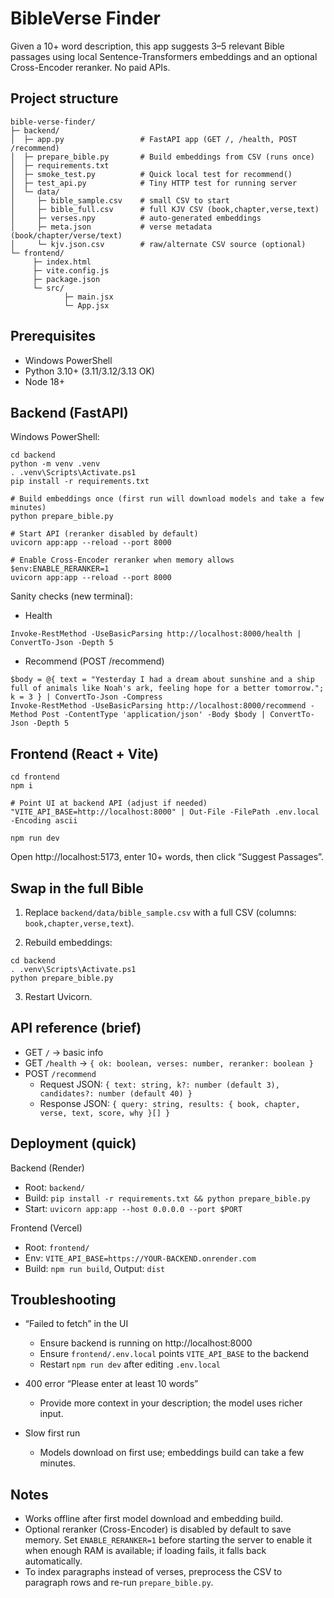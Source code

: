 BibleVerse Finder
=================

Given a 10+ word description, this app suggests 3–5 relevant Bible passages using local Sentence-Transformers embeddings and an optional Cross-Encoder reranker. No paid APIs.

Project structure
-----------------

```
bible-verse-finder/
├─ backend/
│  ├─ app.py                 # FastAPI app (GET /, /health, POST /recommend)
│  ├─ prepare_bible.py       # Build embeddings from CSV (runs once)
│  ├─ requirements.txt
│  ├─ smoke_test.py          # Quick local test for recommend()
│  ├─ test_api.py            # Tiny HTTP test for running server
│  └─ data/
│     ├─ bible_sample.csv    # small CSV to start
│     ├─ bible_full.csv      # full KJV CSV (book,chapter,verse,text)
│     ├─ verses.npy          # auto-generated embeddings
│     ├─ meta.json           # verse metadata (book/chapter/verse/text)
│     └─ kjv.json.csv        # raw/alternate CSV source (optional)
└─ frontend/
	 ├─ index.html
	 ├─ vite.config.js
	 ├─ package.json
	 └─ src/
			├─ main.jsx
			└─ App.jsx
```

Prerequisites
-------------

- Windows PowerShell
- Python 3.10+ (3.11/3.12/3.13 OK)
- Node 18+

Backend (FastAPI)
-----------------

Windows PowerShell:

```pwsh
cd backend
python -m venv .venv
. .venv\Scripts\Activate.ps1
pip install -r requirements.txt

# Build embeddings once (first run will download models and take a few minutes)
python prepare_bible.py

# Start API (reranker disabled by default)
uvicorn app:app --reload --port 8000

# Enable Cross-Encoder reranker when memory allows
$env:ENABLE_RERANKER=1
uvicorn app:app --reload --port 8000
```

Sanity checks (new terminal):

- Health
```pwsh
Invoke-RestMethod -UseBasicParsing http://localhost:8000/health | ConvertTo-Json -Depth 5
```

- Recommend (POST /recommend)
```pwsh
$body = @{ text = "Yesterday I had a dream about sunshine and a ship full of animals like Noah's ark, feeling hope for a better tomorrow."; k = 3 } | ConvertTo-Json -Compress
Invoke-RestMethod -UseBasicParsing http://localhost:8000/recommend -Method Post -ContentType 'application/json' -Body $body | ConvertTo-Json -Depth 5
```

Frontend (React + Vite)
-----------------------

```pwsh
cd frontend
npm i

# Point UI at backend API (adjust if needed)
"VITE_API_BASE=http://localhost:8000" | Out-File -FilePath .env.local -Encoding ascii

npm run dev
```

Open http://localhost:5173, enter 10+ words, then click “Suggest Passages”.

Swap in the full Bible
----------------------

1) Replace `backend/data/bible_sample.csv` with a full CSV (columns: `book,chapter,verse,text`).

2) Rebuild embeddings:
```pwsh
cd backend
. .venv\Scripts\Activate.ps1
python prepare_bible.py
```

3) Restart Uvicorn.

API reference (brief)
---------------------

- GET `/` → basic info
- GET `/health` → `{ ok: boolean, verses: number, reranker: boolean }`
- POST `/recommend`
	- Request JSON: `{ text: string, k?: number (default 3), candidates?: number (default 40) }`
	- Response JSON: `{ query: string, results: { book, chapter, verse, text, score, why }[] }`

Deployment (quick)
------------------

Backend (Render)
- Root: `backend/`
- Build: `pip install -r requirements.txt && python prepare_bible.py`
- Start: `uvicorn app:app --host 0.0.0.0 --port $PORT`

Frontend (Vercel)
- Root: `frontend/`
- Env: `VITE_API_BASE=https://YOUR-BACKEND.onrender.com`
- Build: `npm run build`, Output: `dist`

Troubleshooting
---------------

- “Failed to fetch” in the UI
	- Ensure backend is running on http://localhost:8000
	- Ensure `frontend/.env.local` points `VITE_API_BASE` to the backend
	- Restart `npm run dev` after editing `.env.local`

- 400 error “Please enter at least 10 words”
	- Provide more context in your description; the model uses richer input.

- Slow first run
	- Models download on first use; embeddings build can take a few minutes.

Notes
-----

- Works offline after first model download and embedding build.
- Optional reranker (Cross-Encoder) is disabled by default to save memory. Set `ENABLE_RERANKER=1` before starting the server to enable it when enough RAM is available; if loading fails, it falls back automatically.
- To index paragraphs instead of verses, preprocess the CSV to paragraph rows and re-run `prepare_bible.py`.
